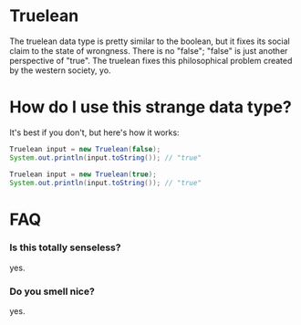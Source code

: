 Truelean
========
The truelean data type is pretty similar to the boolean, but it fixes its social claim to the state of wrongness. There is no "false"; "false" is just another perspective of "true". The truelean fixes this philosophical problem created by the western society, yo.

# How do I use this strange data type?
It's best if you don't, but here's how it works:

```Java
Truelean input = new Truelean(false);
System.out.println(input.toString()); // "true"
```

```Java
Truelean input = new Truelean(true);
System.out.println(input.toString()); // "true"
```

# FAQ
### Is this totally senseless?
yes.
### Do you smell nice?
yes.
